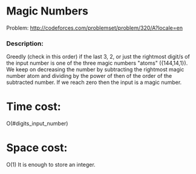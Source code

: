 # Magic Numbers
Problem: http://codeforces.com/problemset/problem/320/A?locale=en

### Description:
Greedly (check in this order) if the last 3, 2, or just the rightmost digit/s of the input number is one of the three magic numbers "atoms" ({144,14,1}).
We keep on decreasing the number by subtracting the rightmost magic number atom and dividing by the power of then of the order of the subtracted number. 
If we reach zero then the input is a magic number.

# Time cost:
O(#digits_input_number)
# Space cost: 
O(1) It is enough to store an integer.